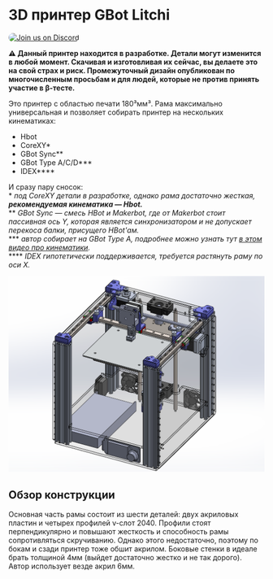 # 3D принтер GBot Litchi

<a href="https://discord.gg/KYU2nGtZ2r" style="height: 40px !important;"><img src="https://discordapp.com/api/guilds/851371040566673428/widget.png?style=banner2" alt="Join us on Discord" style="height: 40px !important;width: 180px !important;border-radius: 19px !important;" ></a>

**⚠ Данный принтер находится в разработке. Детали могут изменится в любой момент. Скачивая и изготовливая их сейчас, вы делаете это на свой страх и риск. Промежуточный дизайн опубликован по многочисленным просьбам и для людей, которые не против принять участие в β-тесте.**

Это принтер с областью печати 180³мм³. Рама максимально универсальная и позволяет собирать принтер на нескольких кинематиках:
  * Hbot
  * CoreXY\*
  * GBot Sync\*\*
  * GBot Type A/C/D\*\*\*
  * IDEX\*\*\*\*

И сразу пару сносок:  
\* *под CoreXY детали в разработке, однако рама достаточно жесткая, **рекомендуемая кинематика — Hbot.***  
\*\* *GBot Sync — смесь HBot и Makerbot, где от Makerbot стоит пассивная ось Y, которая является синхронизатором и не допускает перекоса балки, присущего HBot'ам.*  
\*\*\* *автор собирает на GBot Type A, подробнее можно узнать тут [в этом видео про кинематики].*  
\*\*\*\* *IDEX гипотетически поддерживается, требуется растянуть раму по оси X.*  

![Внешний вид принтер](./pics/early-rough-design.png)

## Обзор конструкции
Основная часть рамы состоит из шести деталей: двух акриловых пластин и четырех профилей v-слот 2040. Профили стоят перпендикулярно и повышают жесткость и способность рамы сопротивляться скручиванию. Однако этого недостаточно, поэтому по бокам и сзади принтер тоже обшит акрилом. Боковые стенки в идеале брать толщиной 4мм (выйдет достаточно жестко и не так дорого). Автор использует везде акрил 6мм.



[в этом видео про кинематики]: https://youtu.be/pnqFbjBa5Ig
